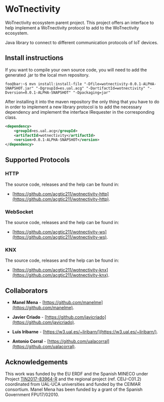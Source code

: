 # WoTnectivity
WoTnectivity ecosystem parent project. This project offers an interface to help implement a WoTnectivity protocol to add to the WoTnectivity ecosystem.

Java library to connect to different communication protocols of IoT devices.

## Install instructions

If you want to compile your own source code, you will need to add the generated .jar to the local mvn repository.

```console
foo@bar:~$ mvn install:install-file "-Dfile=wotnectivity-0.0.1-ALPHA-SNAPSHOT.jar" "-DgroupId=es.ual.acg" "-DartifactId=wotnectivity" "-Dversion=0.0.1-ALPHA-SNAPSHOT" "-Dpackaging=jar"
```

After installing it into the maven repository the only thing that you have to do in order to implement a new library protocol is to add the necessary dependency and implement the interface IRequester in the corresponding class.

```xml
<dependency>
    <groupId>es.ual.acg</groupId>
    <artifactId>wotnectivity</artifactId>
    <version>0.0.1-ALPHA-SNAPSHOT</version>
</dependency>
```


## Supported Protocols

### HTTP

The source code, releases and the help can be found in:

+ [https://github.com/acgtic211/wotnectivity-http](https://github.com/acgtic211/wotnectivity-http).

### WebSocket

The source code, releases and the help can be found in:

+ [https://github.com/acgtic211/wotnectivity-ws](https://github.com/acgtic211/wotnectivity-ws).

### KNX

The source code, releases and the help can be found in:

+ [https://github.com/acgtic211/wotnectivity-knx](https://github.com/acgtic211/wotnectivity-knx).

## Collaborators

* **Manel Mena** -  [https://github.com/manelme](https://github.com/manelme).

* **Javier Criado** -  [https://github.com/javicriado](https://github.com/javicriado).

* **Luis Iribarne** -  [https://w3.ual.es/~liribarn/](https://w3.ual.es/~liribarn/).

* **Antonio Corral** -  [https://github.com/ualacorral](https://github.com/ualacorral).


## Acknowledgements
This work was funded by the EU ERDF and the Spanish MINECO under Project [TIN2017-83964-R](http://acg.ual.es/projects/cosmart/) and the regional project (ref. CEIJ-C01.2) coordinated from UAL-UCA universities and funded by the CEIMAR consortium. Manel Mena has been funded by a grant of the Spanish Government FPU17/02010.
